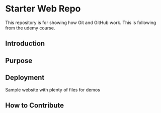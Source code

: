 # Starter Web Repo

This repository is for showing how Git and GitHub work. This is following from the udemy course.

## Introduction


## Purpose

## Deployment

Sample website with plenty of files for demos

## How to Contribute